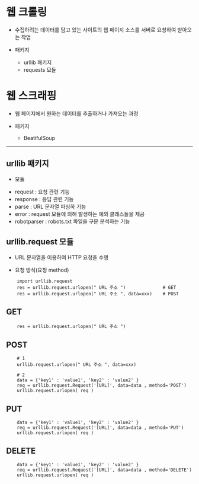 # 웹 크롤링
- 수집하려는 데이터를 담고 있는 사이트의 웹 페이지 소스를 서버로 요청하여 받아오는 작업

- 패키지
    * urllib 패키지
    * requests 모듈


# 웹 스크래핑
- 웹 페이지에서 원하는 데이터를 추출하거나 가져오는 과정


- 패키지
    * BeatifulSoup
---

## urllib 패키지
 - 모듈
 * request          : 요청 관련 기능
 * response         : 응답 관련 기능
 * parse            : URL 문자열 파싱하 기능
 * error            : request 모듈에 의해 발생하는 예외 클래스들을 제공
 * robotparser      : robots.txt 파일을 구문 분석하는 기능

## urllib.request 모듈
- URL 문자열을 이용하여 HTTP 요청을 수행

* 요청 방식(요청 method)
```
    import urllib.request
    res = urllib.request.urlopen(" URL 주소 ")              # GET
    res = urllib.request.urlopen(" URL 주소 ", data=xxx)    # POST
```

## GET
```
    res = urllib.request.urlopen(" URL 주소 ")
```
## POST
```
    # 1
    urllib.request.urlopen(" URL 주소 ", data=xxx)

    # 2 
    data = {'key1' : 'value1', 'key2' : 'value2' }
    req = urllib.request.Request('[URL]', data=data , method='POST')
    urllib.request.urlopen( req )

```
## PUT
```
    data = {'key1' : 'value1', 'key2' : 'value2' }
    req = urllib.request.Request('[URL]', data=data , method='PUT')
    urllib.request.urlopen( req )
```

## DELETE
```
    data = {'key1' : 'value1', 'key2' : 'value2' }
    req = urllib.request.Request('[URL]', data=data , method='DELETE')
    urllib.request.urlopen( req )
```




